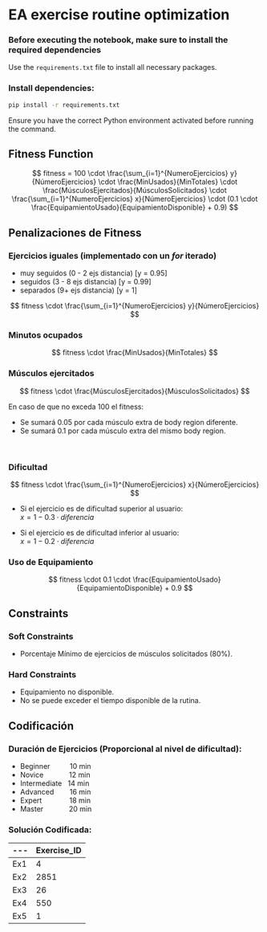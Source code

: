 # EA exercise routine optimization

### Before executing the notebook, make sure to install the required dependencies

Use the `requirements.txt` file to install all necessary packages.

### Install dependencies:

```bash
pip install -r requirements.txt
```

Ensure you have the correct Python environment activated before running the command.

## Fitness Function
$$
fitness = 100 \cdot \frac{\sum_{i=1}^{NumeroEjercicios} y}{NúmeroEjercicios} \cdot \frac{MinUsados}{MinTotales} \cdot \frac{MúsculosEjercitados}{MúsculosSolicitados} \cdot \frac{\sum_{i=1}^{NumeroEjercicios} x}{NúmeroEjercicios} \cdot (0.1 \cdot \frac{EquipamientoUsado}{EquipamientoDisponible} + 0.9)
$$

## Penalizaciones de Fitness

### Ejercicios iguales (implementado con un *for* iterado)  
- muy seguidos (0 - 2 ejs distancia) [y = 0.95]  
- seguidos (3 - 8 ejs distancia) [y = 0.99]  
- separados (9+ ejs distancia) [y = 1]

$$
fitness \cdot \frac{\sum_{i=1}^{NumeroEjercicios} y}{NúmeroEjercicios}
$$ 

### Minutos ocupados
$$
fitness \cdot \frac{MinUsados}{MinTotales}
$$

### Músculos ejercitados
$$
fitness \cdot \frac{MúsculosEjercitados}{MúsculosSolicitados}
$$

En caso de que no exceda 100 el fitness:
- Se sumará 0.05 por cada músculo extra de body region diferente.
- Se sumará 0.1 por cada músculo extra del mismo body region.
<br>

### Dificultad
$$
fitness \cdot \frac{\sum_{i=1}^{NumeroEjercicios} x}{NúmeroEjercicios}
$$  

- Si el ejercicio es de dificultad superior al usuario:  
$x = 1 - 0.3 \cdot diferencia$  

- Si el ejercicio es de dificultad inferior al usuario:  
$x = 1 - 0.2 \cdot diferencia$

### Uso de Equipamiento
$$
fitness \cdot 0.1 \cdot \frac{EquipamientoUsado}{EquipamientoDisponible} + 0.9
$$ 

## Constraints

### Soft Constraints
- Porcentaje Mínimo de ejercicios de músculos solicitados (80%).

### Hard Constraints
- Equipamiento no disponible.
- No se puede exceder el tiempo disponible de la rutina.

## Codificación

### Duración de Ejercicios (Proporcional al nivel de dificultad):
- Beginner &nbsp;&nbsp;&nbsp;&nbsp;&nbsp;&nbsp;&nbsp;&nbsp; 10 min  
- Novice &nbsp;&nbsp;&nbsp;&nbsp;&nbsp;&nbsp;&nbsp;&nbsp;&nbsp;&nbsp;&nbsp; 12 min  
- Intermediate &nbsp; 14 min  
- Advanced &nbsp;&nbsp;&nbsp;&nbsp;&nbsp;&nbsp; 16 min  
- Expert &nbsp;&nbsp;&nbsp;&nbsp;&nbsp;&nbsp;&nbsp;&nbsp;&nbsp;&nbsp;&nbsp;&nbsp; 18 min  
- Master &nbsp;&nbsp;&nbsp;&nbsp;&nbsp;&nbsp;&nbsp;&nbsp;&nbsp;&nbsp;&nbsp; 20 min  

### Solución Codificada:
| --- | Exercise_ID |
|----------|----------|
| Ex1   | 4   |
| Ex2   | 2851   |
| Ex3   | 26   |
| Ex4   | 550   |
| Ex5   | 1   |
